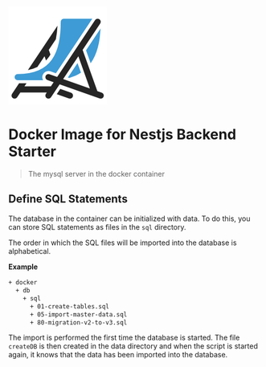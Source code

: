 
![Docker Image for Nestjs Backend Starter](../../logo.png)

# Docker Image for Nestjs Backend Starter

> The mysql server in the docker container

## Define SQL Statements

The database in the container can be initialized with data. To do this, you can store SQL statements
as files in the `sql` directory.



The order in which the SQL files will be imported into the database is alphabetical.

**Example**

```text
+ docker
  + db
    + sql
      + 01-create-tables.sql
      + 05-import-master-data.sql
      + 80-migration-v2-to-v3.sql
```

The import is performed the first time the database is started. The file `createDB` is then created in the data
directory and when the script is started again, it knows that the data has been imported into the database.
